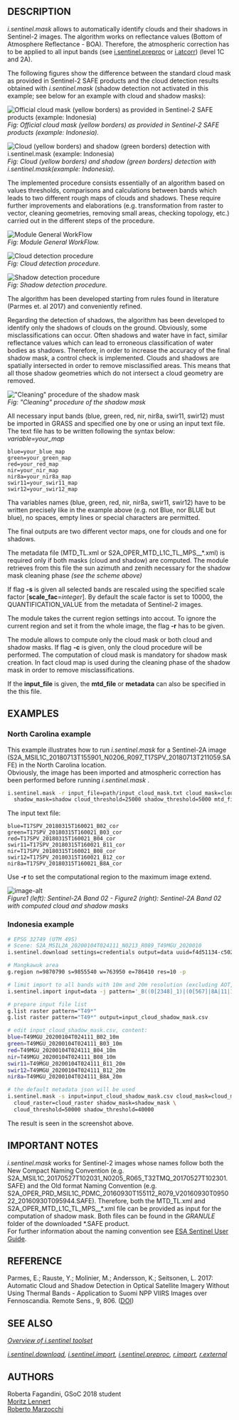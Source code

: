 ## DESCRIPTION

*i.sentinel.mask* allows to automatically identify clouds and their
shadows in Sentinel-2 images. The algorithm works on reflectance values
(Bottom of Atmosphere Reflectance - BOA). Therefore, the atmospheric
correction has to be applied to all input bands (see
[i.sentinel.preproc](i.sentinel.preproc.md) or
[i.atcorr](i.atcorr.html)) (level 1C and 2A).

The following figures show the difference between the standard cloud
mask as provided in Sentinel-2 SAFE products and the cloud detection
results obtained with *i.sentinel.mask* (shadow detection not activated
in this example; see below for an example with cloud and shadow masks):

![Official cloud mask (yellow borders) as provided in Sentinel-2 SAFE products
 (example: Indonesia)](i_sentinel_mask_indonesia_esa_sen2cor.png)  
*Fig: Official cloud mask (yellow borders) as provided in Sentinel-2 SAFE
 products (example: Indonesia).*

![Cloud (yellow borders) and shadow (green borders) detection with i.sentinel.mask (example: Indonesia)](i_sentinel_mask_indonesia_grass_gis.png)  
*Fig: Cloud (yellow borders) and shadow (green borders) detection with
 i.sentinel.mask(example: Indonesia).*

The implemented procedure consists essentially of an algorithm based on
values thresholds, comparisons and calculations between bands which
leads to two different rough maps of clouds and shadows. These require
further improvements and elaborations (e.g. transformation from raster
to vector, cleaning geometries, removing small areas, checking topology,
etc.) carried out in the different steps of the procedure.

![Module General WorkFlow](i_sentinel_mask_GWF.png)  
*Fig: Module General WorkFlow.*

![Cloud detection procedure](i_sentinel_mask_CD.png)  
*Fig: Cloud detection procedure.*

![Shadow detection procedure](i_sentinel_mask_SD.png)  
*Fig: Shadow detection procedure.*

The algorithm has been developed starting from rules found in literature
(Parmes et. al 2017) and conveniently refined.

Regarding the detection of shadows, the algorithm has been developed to
identify only the shadows of clouds on the ground. Obviously, some
misclassifications can occur. Often shadows and water have in fact,
similar reflectance values which can lead to erroneous classification of
water bodies as shadows. Therefore, in order to increase the accuracy of
the final shadow mask, a control check is implemented. Clouds and
shadows are spatially intersected in order to remove misclassified
areas. This means that all those shadow geometries which do not
intersect a cloud geometry are removed.

!["Cleaning" procedure of the shadow mask](i_sentinel_mask_CS.png)  
*Fig: "Cleaning" procedure of the shadow mask*

All necessary input bands (blue, green, red, nir, nir8a, swir11, swir12)
must be imported in GRASS and specified one by one or using an input
text file. The text file has to be written following the syntax below:
*variable=your\_map*

```text
blue=your_blue_map
green=your_green_map
red=your_red_map
nir=your_nir_map
nir8a=your_nir8a_map
swir11=your_swir11_map
swir12=your_swir12_map
```

Tha variables names (blue, green, red, nir, nir8a, swir11, swir12) have
to be written precisely like in the example above (e.g. not Blue, nor
BLUE but blue), no spaces, empty lines or special characters are
permitted.

The final outputs are two different vector maps, one for clouds and one
for shadows.

The metadata file (MTD\_TL.xml or
S2A\_OPER\_MTD\_L1C\_TL\_MPS\_\_\*.xml) is required only if both masks
(cloud and shadow) are computed. The module retrieves from this file the
sun azimuth and zenith necessary for the shadow mask cleaning phase
*(see the scheme above)*

If flag **-s** is given all selected bands are rescaled using the
specified scale factor \[**scale\_fac**=*integer*\]. By default the
scale factor is set to 10000, the QUANTIFICATION\_VALUE from the
metadata of Sentinel-2 images.

The module takes the current region settings into accout. To ignore the
current region and set it from the whole image, the flag **-r** has to
be given.

The module allows to compute only the cloud mask or both cloud and
shadow masks. If flag **-c** is given, only the cloud procedure will be
performed. The computation of cloud mask is mandatory for shadow mask
creation. In fact cloud map is used during the cleaning phase of the
shadow mask in order to remove misclassifications.

If the **input\_file** is given, the **mtd\_file** or **metadata** can
also be specified in the this file.

## EXAMPLES

### North Carolina example

This example illustrates how to run *i.sentinel.mask* for a Sentinel-2A
image
(S2A\_MSIL1C\_20180713T155901\_N0206\_R097\_T17SPV\_20180713T211059.SAFE)
in the North Carolina location.  
Obviously, the image has been imported and atmospheric correction has
been performed before running *i.sentinel.mask* .

```sh
i.sentinel.mask -r input_file=path/input_cloud_mask.txt cloud_mask=cloud \
  shadow_mask=shadow cloud_threshold=25000 shadow_threshold=5000 mtd_file=path/MTD_TL.xml
```

The input text file:

```text
blue=T17SPV_20180315T160021_B02_cor
green=T17SPV_20180315T160021_B03_cor
red=T17SPV_20180315T160021_B04_cor
swir11=T17SPV_20180315T160021_B11_cor
nir=T17SPV_20180315T160021_B08_cor
swir12=T17SPV_20180315T160021_B12_cor
nir8a=T17SPV_20180315T160021_B8A_cor
```

Use **-r** to set the computational region to the maximum image extend.

![image-alt](i_sentinel_mask_ES.png)  
*Figure1 (left): Sentinel-2A Band 02 - Figure2 (right): Sentinel-2A Band
02 with computed cloud and shadow masks*

### Indonesia example

```sh
# EPSG 32749 (UTM 49S)
# Scene: S2A_MSIL2A_20200104T024111_N0213_R089_T49MGU_2020010
i.sentinel.download settings=credentials output=data uuid=f4d51134-c502-488b-8384-9eb0009c7545

# Mangkawuk area
g.region n=9870790 s=9855540 w=763950 e=786410 res=10 -p

# limit import to all bands with 10m and 20m resolution (excluding AOT, WVP, ... bands):
i.sentinel.import input=data -j pattern='_B((0[2348]_1)|(0[567]|8A|11|12)_2)0m'

# prepare input file list
g.list raster pattern="T49*"
g.list raster pattern="T49*" output=input_cloud_shadow_mask.csv

# edit input_cloud_shadow_mask.csv, content:
blue=T49MGU_20200104T024111_B02_10m
green=T49MGU_20200104T024111_B03_10m
red=T49MGU_20200104T024111_B04_10m
nir=T49MGU_20200104T024111_B08_10m
swir11=T49MGU_20200104T024111_B11_20m
swir12=T49MGU_20200104T024111_B12_20m
nir8a=T49MGU_20200104T024111_B8A_20m

# the default metadata json will be used
i.sentinel.mask -s input=input_cloud_shadow_mask.csv cloud_mask=cloud_mask \
  cloud_raster=cloud_raster shadow_mask=shadow_mask \
  cloud_threshold=50000 shadow_threshold=40000
```

The result is seen in the screenshot above.

## IMPORTANT NOTES

*i.sentinel.mask* works for Sentinel-2 images whose names follow both
the New Compact Naming Convention (e.g.
S2A\_MSIL1C\_20170527T102031\_N0205\_R065\_T32TMQ\_20170527T102301.SAFE)
and the Old format Naming Convention (e.g.
S2A\_OPER\_PRD\_MSIL1C\_PDMC\_20160930T155112\_R079\_V20160930T095022\_20160930T095944.SAFE).
Therefore, both the MTD\_TL.xml and
S2A\_OPER\_MTD\_L1C\_TL\_MPS\_\_\*.xml file can be provided as input for
the computation of shadow mask. Both files can be found in the *GRANULE*
folder of the downloaded \*.SAFE product.  
For further information about the naming convention see [ESA Sentinel
User
Guide](https://sentinel.esa.int/web/sentinel/user-guides/sentinel-2-msi/naming-convention).

## REFERENCE

Parmes, E.; Rauste, Y.; Molinier, M.; Andersson, K.; Seitsonen, L. 2017:
Automatic Cloud and Shadow Detection in Optical Satellite Imagery
Without Using Thermal Bands - Application to Suomi NPP VIIRS Images over
Fennoscandia. Remote Sens., 9, 806.
([DOI](https://www.mdpi.com/2072-4292/9/8/806))

## SEE ALSO

*[Overview of i.sentinel toolset](i.sentinel.md)*

*[i.sentinel.download](i.sentinel.download.md),
[i.sentinel.import](i.sentinel.import.md),
[i.sentinel.preproc](i.sentinel.preproc.md),
[r.import](https://grass.osgeo.org/grass-stable/manuals/r.import.html),
[r.external](https://grass.osgeo.org/grass-stable/manuals/r.external.html)*

## AUTHORS

Roberta Fagandini, GSoC 2018 student  
[Moritz Lennert](https://wiki.osgeo.org/wiki/User:Mlennert)  
[Roberto Marzocchi](https://wiki.osgeo.org/wiki/User:Robertomarzocchi)
